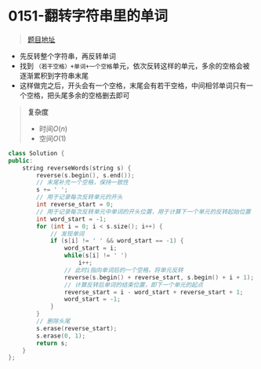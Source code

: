 # 0151-翻转字符串里的单词

>[题目地址](https://leetcode-cn.com/problems/reverse-words-in-a-string/)

- 先反转整个字符串，再反转单词
- 找到 `（若干空格）+单词+一个空格`单元，依次反转这样的单元，多余的空格会被逐渐累积到字符串末尾
- 这样做完之后，开头会有一个空格，末尾会有若干空格，中间相邻单词只有一个空格，把头尾多余的空格删去即可


>**复杂度**
>- 时间$O(n)$
>- 空间$O(1)$

```cpp
class Solution {
public:
    string reverseWords(string s) {
        reverse(s.begin(), s.end());
        // 末尾补充一个空格，保持一致性
        s += ' ';
        // 用于记录每次反转单元的开头
        int reverse_start = 0;
        // 用于记录每次反转单元中单词的开头位置，用于计算下一个单元的反转起始位置
        int word_start = -1;
        for (int i = 0; i < s.size(); i++) {
	        // 发现单词
            if (s[i] != ' ' && word_start == -1) {
                word_start = i;
                while(s[i] != ' ')
                    i++;
				// 此时i指向单词后的一个空格，将单元反转
                reverse(s.begin() + reverse_start, s.begin() + i + 1);
                // 计算反转后单词的结束位置，即下一个单元的起点
                reverse_start = i - word_start + reverse_start + 1;
                word_start = -1;
            }
        }
        // 删除头尾
        s.erase(reverse_start);
        s.erase(0, 1);
        return s;
    }
};
```